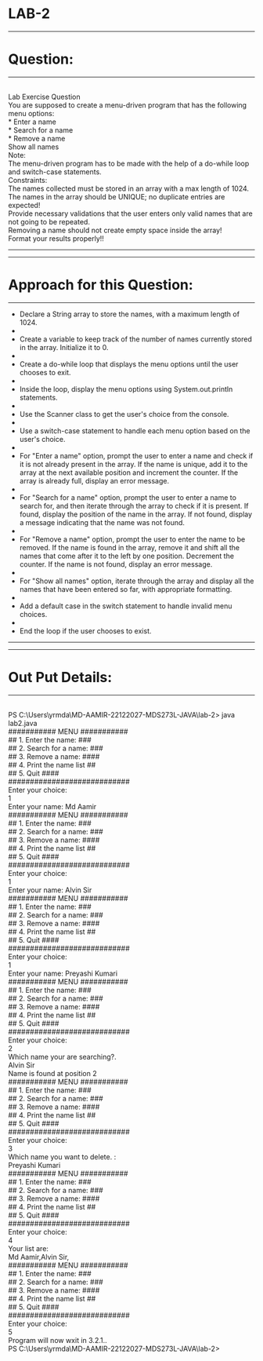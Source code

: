 # LAB-2
**********************
# Question:
*********************

<br> Lab Exercise Question
<br> You are supposed to create a menu-driven program that has the following menu options:
<br> * Enter a name
<br> * Search for a name
<br> * Remove a name
<br> Show all names
<br> Note:
<br> The menu-driven program has to be made with the help of a do-while loop and switch-case statements.
<br> Constraints:
<br> The names collected must be stored in an array with a max length of 1024.
<br> The names in the array should be UNIQUE; no duplicate entries are expected!
<br> Provide necessary validations that the user enters only valid names that are not going to be repeated.
<br> Removing a name should not create empty space inside the array!
<br> Format your results properly!!

******************************************************************************************************************************************************************

***********************************
# Approach for this Question:
* ******************************
* Declare a String array to store the names, with a maximum length of 1024.
* 
* Create a variable to keep track of the number of names currently stored in the array. Initialize it to 0.
* 
* Create a do-while loop that displays the menu options until the user chooses to exit.
* 
* Inside the loop, display the menu options using System.out.println statements.
* 
* Use the Scanner class to get the user's choice from the console.
* 
* Use a switch-case statement to handle each menu option based on the user's choice.
* 
* For "Enter a name" option, prompt the user to enter a name and check if it is not already present in the array. If the name is unique, add it to the array at the next available position and increment the counter. If the array is already full, display an error message.
* 
* For "Search for a name" option, prompt the user to enter a name to search for, and then iterate through the array to check if it is present. If found, display the position of the name in the array. If not found, display a message indicating that the name was not found.
* 
* For "Remove a name" option, prompt the user to enter the name to be removed. If the name is found in the array, remove it and shift all the names that come after it to the left by one position. Decrement the counter. If the name is not found, display an error message.
* 
* For "Show all names" option, iterate through the array and display all the names that have been entered so far, with appropriate formatting.
* 
* Add a default case in the switch statement to handle invalid menu choices.
* 
* End the loop if the user chooses to exist.
****************************************************************************************************************************************************************************


***************************
# Out Put Details:
***************************
<br> PS C:\Users\yrmda\MD-AAMIR-22122027-MDS273L-JAVA\lab-2> java lab2.java
<br> ########### MENU ###########
<br> ## 1. Enter the name:    ###
<br> ## 2. Search for a name: ###
<br> ## 3. Remove a name:    ####
<br> ## 4. Print the name list ##
<br> ## 5. Quit              ####
<br> ############################
<br> Enter your choice:
<br> 1
<br> Enter your name: Md Aamir
<br> ########### MENU ###########
<br> ## 1. Enter the name:    ###
<br> ## 2. Search for a name: ###
<br> ## 3. Remove a name:    ####
<br> ## 4. Print the name list ##
<br> ## 5. Quit              ####
<br> ############################
<br> Enter your choice: 
<br> 1
<br> Enter your name: Alvin Sir
<br> ########### MENU ###########
<br> ## 1. Enter the name:    ###
<br> ## 2. Search for a name: ###
<br> ## 3. Remove a name:    ####
<br> ## 4. Print the name list ##
<br> ## 5. Quit              ####
<br> ############################
<br> Enter your choice:
<br> 1
<br> Enter your name: Preyashi Kumari
<br> ########### MENU ###########
<br> ## 1. Enter the name:    ###
<br> ## 2. Search for a name: ###
<br> ## 3. Remove a name:    ####
<br> ## 4. Print the name list ##
<br> ## 5. Quit              ####
<br> ############################
<br> Enter your choice:
<br> 2
<br> Which name your are searching?.
<br> Alvin Sir
<br> Name is found at position 2
<br> ########### MENU ###########
<br> ## 1. Enter the name:    ###
<br> ## 2. Search for a name: ###
<br> ## 3. Remove a name:    ####
<br> ## 4. Print the name list ##
<br> ## 5. Quit              ####
<br> ############################
<br> Enter your choice:
<br> 3
<br> Which name you want to delete. :
<br> Preyashi Kumari
<br> ########### MENU ###########
<br> ## 1. Enter the name:    ###
<br> ## 2. Search for a name: ###
<br> ## 3. Remove a name:    ####
<br> ## 4. Print the name list ##
<br> ## 5. Quit              ####
<br> ############################
<br> Enter your choice:
<br> 4
<br> Your list are: 
<br> Md Aamir,Alvin Sir,
<br> ########### MENU ###########
<br> ## 1. Enter the name:    ###
<br> ## 2. Search for a name: ###
<br> ## 3. Remove a name:    ####
<br> ## 4. Print the name list ##
<br> ## 5. Quit              ####
<br> ############################
<br> Enter your choice:
<br> 5
<br> Program will now wxit in 3.2.1..
<br> PS C:\Users\yrmda\MD-AAMIR-22122027-MDS273L-JAVA\lab-2> 









